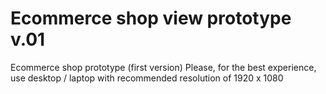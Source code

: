 # Ecommerce shop view prototype v.01
Ecommerce shop prototype (first version)
Please, for the best experience, use desktop / laptop with recommended resolution of 1920 x 1080
